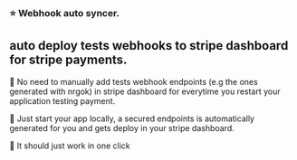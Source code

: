  ### ⭐ Webhook auto syncer.

## auto deploy tests webhooks to stripe dashboard for stripe payments.

🐥 No need to manually add tests webhook endpoints (e.g the ones generated with nrgok) in stripe dashboard for everytime you restart your application testing payment. 

🐥 Just start your app locally, a secured endpoints is automatically generated for you and gets deploy in your stripe dashboard. 

🐥 It should just work in one click 

